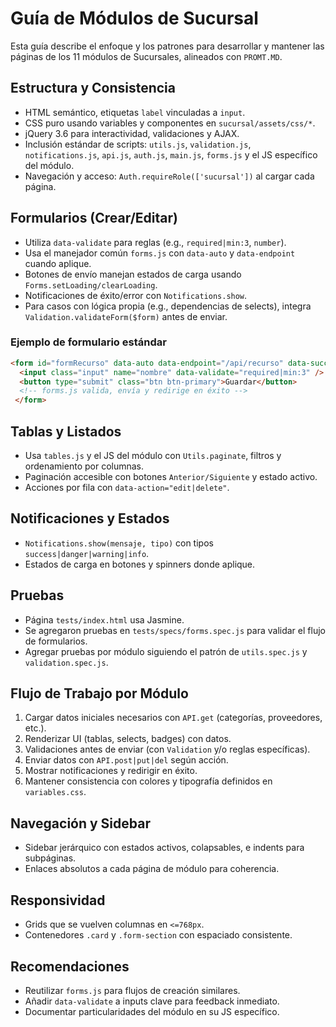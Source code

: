 # Guía de Módulos de Sucursal

Esta guía describe el enfoque y los patrones para desarrollar y mantener las páginas de los 11 módulos de Sucursales, alineados con `PROMT.MD`.

## Estructura y Consistencia

- HTML semántico, etiquetas `label` vinculadas a `input`.
- CSS puro usando variables y componentes en `sucursal/assets/css/*`.
- jQuery 3.6 para interactividad, validaciones y AJAX.
- Inclusión estándar de scripts: `utils.js`, `validation.js`, `notifications.js`, `api.js`, `auth.js`, `main.js`, `forms.js` y el JS específico del módulo.
- Navegación y acceso: `Auth.requireRole(['sucursal'])` al cargar cada página.

## Formularios (Crear/Editar)

- Utiliza `data-validate` para reglas (e.g., `required|min:3`, `number`).
- Usa el manejador común `forms.js` con `data-auto` y `data-endpoint` cuando aplique.
- Botones de envío manejan estados de carga usando `Forms.setLoading/clearLoading`.
- Notificaciones de éxito/error con `Notifications.show`.
- Para casos con lógica propia (e.g., dependencias de selects), integra `Validation.validateForm($form)` antes de enviar.

### Ejemplo de formulario estándar

```html
<form id="formRecurso" data-auto data-endpoint="/api/recurso" data-success-redirect="recurso.html">
  <input class="input" name="nombre" data-validate="required|min:3" />
  <button type="submit" class="btn btn-primary">Guardar</button>
  <!-- forms.js valida, envía y redirige en éxito -->
 </form>
```

## Tablas y Listados

- Usa `tables.js` y el JS del módulo con `Utils.paginate`, filtros y ordenamiento por columnas.
- Paginación accesible con botones `Anterior/Siguiente` y estado activo.
- Acciones por fila con `data-action="edit|delete"`.

## Notificaciones y Estados

- `Notifications.show(mensaje, tipo)` con tipos `success|danger|warning|info`.
- Estados de carga en botones y spinners donde aplique.

## Pruebas

- Página `tests/index.html` usa Jasmine.
- Se agregaron pruebas en `tests/specs/forms.spec.js` para validar el flujo de formularios.
- Agregar pruebas por módulo siguiendo el patrón de `utils.spec.js` y `validation.spec.js`.

## Flujo de Trabajo por Módulo

1. Cargar datos iniciales necesarios con `API.get` (categorías, proveedores, etc.).
2. Renderizar UI (tablas, selects, badges) con datos.
3. Validaciones antes de enviar (con `Validation` y/o reglas específicas).
4. Enviar datos con `API.post|put|del` según acción.
5. Mostrar notificaciones y redirigir en éxito.
6. Mantener consistencia con colores y tipografía definidos en `variables.css`.

## Navegación y Sidebar

- Sidebar jerárquico con estados activos, colapsables, e indents para subpáginas.
- Enlaces absolutos a cada página de módulo para coherencia.

## Responsividad

- Grids que se vuelven columnas en `<=768px`.
- Contenedores `.card` y `.form-section` con espaciado consistente.

## Recomendaciones

- Reutilizar `forms.js` para flujos de creación similares.
- Añadir `data-validate` a inputs clave para feedback inmediato.
- Documentar particularidades del módulo en su JS específico.